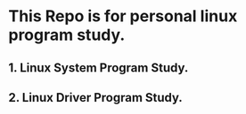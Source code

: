 # This Repo is for personal linux program study.
## 1. Linux System Program Study.
## 2. Linux Driver Program Study.